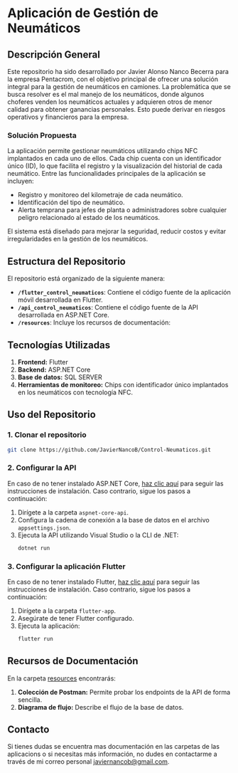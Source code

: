 # Aplicación de Gestión de Neumáticos

## Descripción General
Este repositorio ha sido desarrollado por Javier Alonso Nanco Becerra para la empresa Pentacrom, con el objetivo principal de ofrecer una solución integral para la gestión de neumáticos en camiones. La problemática que se busca resolver es el mal manejo de los neumáticos, donde algunos choferes venden los neumáticos actuales y adquieren otros de menor calidad para obtener ganancias personales. Esto puede derivar en riesgos operativos y financieros para la empresa.

### Solución Propuesta
La aplicación permite gestionar neumáticos utilizando chips NFC implantados en cada uno de ellos. Cada chip cuenta con un identificador único (ID), lo que facilita el registro y la visualización del historial de cada neumático. Entre las funcionalidades principales de la aplicación se incluyen:

- Registro y monitoreo del kilometraje de cada neumático.
- Identificación del tipo de neumático.
- Alerta temprana para jefes de planta o administradores sobre cualquier peligro relacionado al estado de los neumáticos.

El sistema está diseñado para mejorar la seguridad, reducir costos y evitar irregularidades en la gestión de los neumáticos.

## Estructura del Repositorio
El repositorio está organizado de la siguiente manera:

- **`/flutter_control_neumaticos`**: Contiene el código fuente de la aplicación móvil desarrollada en Flutter.
- **`/api_control_neumaticos`**: Contiene el código fuente de la API desarrollada en ASP.NET Core.
- **`/resources`**: Incluye los recursos de documentación:

## Tecnologías Utilizadas

1. **Frontend:** Flutter
2. **Backend:** ASP.NET Core
3. **Base de datos:** SQL SERVER
4. **Herramientas de monitoreo:** Chips con identificador único implantados en los neumáticos con tecnología NFC.

## Uso del Repositorio

### 1. Clonar el repositorio
```bash
git clone https://github.com/JavierNancoB/Control-Neumaticos.git
```

### 2. Configurar la API
En caso de no tener instalado ASP.NET Core, [haz clic aquí](./api_control_neumaticos) para seguir las instrucciones de instalación. Caso contrario, sigue los pasos a continuación:
1. Dirígete a la carpeta `aspnet-core-api`.
2. Configura la cadena de conexión a la base de datos en el archivo `appsettings.json`.
3. Ejecuta la API utilizando Visual Studio o la CLI de .NET:
   ```bash
   dotnet run
   ```

### 3. Configurar la aplicación Flutter
En caso de no tener instalado Flutter, [haz clic aquí](./flutter_control_neumaticos/README.md) para seguir las instrucciones de instalación. Caso contrario, sigue los pasos a continuación:
1. Dirígete a la carpeta `flutter-app`.
2. Asegúrate de tener Flutter configurado.
3. Ejecuta la aplicación:
   ```bash
   flutter run
   ```

## Recursos de Documentación
En la carpeta [resources](./resources) encontrarás:

1. **Colección de Postman:** Permite probar los endpoints de la API de forma sencilla.
2. **Diagrama de flujo:** Describe el flujo de la base de datos.

## Contacto
Si tienes dudas se encuentra mas documentación en las carpetas de las aplicacions o si necesitas más información, no dudes en contactarme a través de mi correo personal javiernancob@gmail.com.
